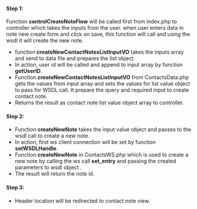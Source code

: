 #### Step 1:

Function **controlCreateNoteFlow** will be called first from index.php to controller which takes the inputs from the user. when user enters data in note new create form and click on save, this function will call and using the wsdl it will create the new note.

- function **createNewContactNotesListInputVO** takes the inputs array and send to data file and prepares the list object.
- In action, user id will be called and append to input array by function **getUserID**.
- Function **createNewContactNotesListInputVO** from ContactsData.php gets the values from input array and sets the values for list value object to pass for WSDL call. It prepare the query and required input to create contact note.
- Returns the result as contact note list value object array to controller.

#### Step 2:

- Function **createNewNote** takes the input value object and passes to the wsdl call to create a new note.
- In action, first ws client connection will be set by function **setWSDLHandle**.
- Function **createNewNote** in ContactsWS.php which is used to create a new note by calling the ws call **set_entry** and passing the created parameters to wsdl object .
- The result will return the note id.

#### Step 3:

- Header location will be redirected to contact note view.

